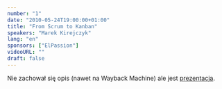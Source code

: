 ```yaml
---
number: "1"
date: "2010-05-24T19:00:00+01:00"
title: "From Scrum to Kanban"
speakers: "Marek Kirejczyk"
lang: "en"
sponsors: ["ElPassion"]
videoURL: ""
draft: false
---
```


Nie zachował się opis (nawet na Wayback Machine) ale jest <a href="https://prezi.com/x1mjp_gu0fmj/from-scrum-to-kanban/">prezentacja</a>.